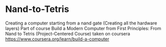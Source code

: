 # Nand-to-Tetris
Creating a computer starting from a nand gate (Creating all the hardware layers)
Part of course Build a Modern Computer from First Principles: From Nand to Tetris (Project-Centered Course) taken on coursera
https://www.coursera.org/learn/build-a-computer
